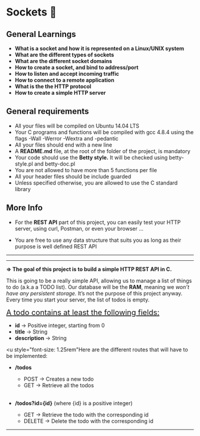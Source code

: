 # **Sockets** :electric_plug:

## **General Learnings**

- **What is a socket and how it is represented on a Linux/UNIX system**
- **What are the different types of sockets**
- **What are the different socket domains**
- **How to create a socket, and bind to address/port**
- **How to listen and accept incoming traffic**
- **How to connect to a remote application**
- **What is the the HTTP protocol**
- **How to create a simple HTTP server**

## **General requirements**

- All your files will be compiled on Ubuntu 14.04 LTS
- Your C programs and functions will be compiled with gcc 4.8.4 using the flags -Wall -Werror -Wextra and -pedantic
- All your files should end with a new line
- A **README.md** file, at the root of the folder of the project, is mandatory
- Your code should use the **Betty style.** It will be checked using betty-style.pl and betty-doc.pl
- You are not allowed to have more than 5 functions per file
- All your header files should be include guarded
- Unless specified otherwise, you are allowed to use the C standard library

## **More Info**
 - For the **REST API** part of this project, you can easily test your HTTP server, using curl, Postman, or even your browser … <br>

- You are free to use any data structure that suits you as long as their purpose is well defined
REST API <br>
<hr><hr>

**=> The goal of this project is to build a simple HTTP REST API in C.**

This is going to be a really simple API, allowing us to manage a list of things to do (a.k.a a TODO list). Our database will be the **RAM**, meaning we <i>won’t have any persistent storage.</i> It’s not the purpose of this project anyway. Every time you start your server, the list of todos is empty.

<u style="font-size: 1.25rem">A todo contains at least the following fields:</u>

- **id** -> Positive integer, starting from 0
- **title** -> String
- **description** -> String

<u style="font-size: 1.25rem"Here are the different routes that will have to be implemented:</u>

- **/todos**
  - POST -> Creates a new todo
  - GET -> Retrieve all the todos
  <br>

- **/todos?id={id}** (where {id} is a positive integer)
  - GET -> Retrieve the todo with the corresponding id
  - DELETE -> Delete the todo with the corresponding id

<hr>

